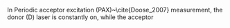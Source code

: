 In Periodic acceptor excitation (PAX)~\cite{Doose_2007} measurement, the
donor (D) laser is constantly on, while the acceptor